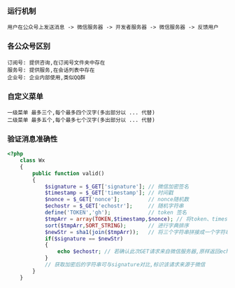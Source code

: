 ### 运行机制
    用户在公众号上发送消息 -> 微信服务器 -> 开发者服务器 -> 微信服务器 -> 反馈用户
    
### 各公众号区别
    订阅号: 提供咨询,在订阅号文件夹中存在
    服务号: 提供服务,在会话列表中存在
    企业号: 企业内部使用,类似QQ群
    
### 自定义菜单
    一级菜单 最多三个,每个最多四个汉字(多出部分以 ... 代替)
    二级菜单 最多五个,每个最多七个汉字(多出部分以 ... 代替)
    
### 验证消息准确性
```php
<?php
    class Wx
    {
        public function valid()
        {
            $signature = $_GET['signature']; // 微信加密签名
            $timestamp = $_GET['timestamp']; // 时间戳
            $nonce = $_GET['nonce'];         // nonce随机数
            $echostr = $_GET['echostr'];     // 随机字符串
            define('TOKEN','gh');            // token 签名
            $tmpArr = array(TOKEN,$timestamp,$nonce); // 将token、timestamp、nonce 三个参数进行字典排序
            sort($tmpArr,SORT_STRING);       // 进行字典排序
            $newStr = sha1(join($tmpArr));   // 将三个字符串拼接成一个字符串进行 sha1 加密
            if($signature == $newStr)
            {
                echo $echostr; // 若确认此次GET请求来自微信服务器,原样返回echostr参数内容,则接入生效
            }
            // 获取加密后的字符串可与signature对比,标识该请求来源于微信
        }
    }
```